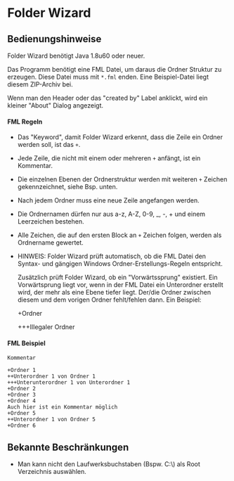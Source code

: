 # Folder Wizard

## Bedienungshinweise

Folder Wizard benötigt Java 1.8u60 oder neuer.

Das Programm benötigt eine FML Datei, um daraus die Ordner Struktur zu erzeugen.
Diese Datei muss mit `*.fml` enden. Eine Beispiel-Datei liegt diesem ZIP-Archiv bei.

Wenn man den Header oder das "created by" Label anklickt, wird ein kleiner "About" Dialog angezeigt.

#### FML Regeln

- Das "Keyword", damit Folder Wizard erkennt, dass die Zeile ein Ordner werden soll, ist das `+`.
- Jede Zeile, die nicht mit einem oder mehreren `+` anfängt, ist ein Kommentar.
- Die einzelnen Ebenen der Ordnerstruktur werden mit weiteren `+` Zeichen gekennzeichnet, siehe Bsp. unten.
- Nach jedem Ordner muss eine neue Zeile angefangen werden.
- Die Ordnernamen dürfen nur aus a-z, A-Z, 0-9, _, -, + und einem Leerzeichen bestehen.
- Alle Zeichen, die auf den ersten Block an `+` Zeichen folgen, werden als Ordnername gewertet.
- HINWEIS: Folder Wizard prüft automatisch, ob die FML Datei den Syntax- und gängigen Windows Ordner-Erstellungs-Regeln entspricht.
   
  Zusätzlich prüft Folder Wizard, ob ein "Vorwärtssprung" existiert. Ein Vorwärtsprung liegt vor, 
  wenn in der FML Datei ein Unterordner erstellt wird, der mehr als eine Ebene tiefer liegt.
  Der/die Ordner zwischen diesem und dem vorigen Ordner fehlt/fehlen dann.
  Ein Beispiel:

  +Ordner
  
  +++Illegaler Ordner

#### FML Beispiel

```
Kommentar
 
+Ordner 1
++Unterordner 1 von Ordner 1
+++Unterunterordner 1 von Unterordner 1
+Ordner 2
+Ordner 3
+Ordner 4
Auch hier ist ein Kommentar möglich
+Ordner 5
++Unterordner 1 von Ordner 5
+Ordner 6
```

## Bekannte Beschränkungen

- Man kann nicht den Laufwerksbuchstaben (Bspw. C:\\) als Root Verzeichnis auswählen.
